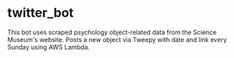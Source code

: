 # twitter_bot

This bot uses scraped psychology object-related data from the Science Museum's website.
Posts a new object via Tweepy with date and link every Sunday using AWS Lambda.
